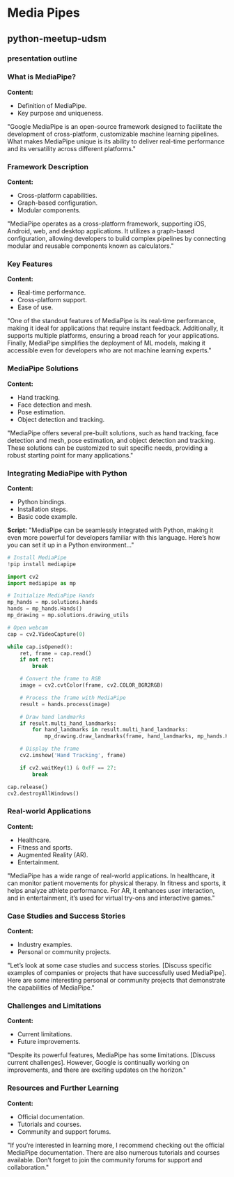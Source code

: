 # Media Pipes

## python-meetup-udsm
### presentation outline

### What is MediaPipe?
**Content:**
- Definition of MediaPipe.
- Key purpose and uniqueness.

"Google MediaPipe is an open-source framework designed to facilitate the development of cross-platform, customizable machine learning pipelines. What makes MediaPipe unique is its ability to deliver real-time performance and its versatility across different platforms."

### Framework Description
**Content:**
- Cross-platform capabilities.
- Graph-based configuration.
- Modular components.

"MediaPipe operates as a cross-platform framework, supporting iOS, Android, web, and desktop applications. It utilizes a graph-based configuration, allowing developers to build complex pipelines by connecting modular and reusable components known as calculators."

### Key Features
**Content:**
- Real-time performance.
- Cross-platform support.
- Ease of use.

"One of the standout features of MediaPipe is its real-time performance, making it ideal for applications that require instant feedback. Additionally, it supports multiple platforms, ensuring a broad reach for your applications. Finally, MediaPipe simplifies the deployment of ML models, making it accessible even for developers who are not machine learning experts."

### MediaPipe Solutions
**Content:**
- Hand tracking.
- Face detection and mesh.
- Pose estimation.
- Object detection and tracking.

"MediaPipe offers several pre-built solutions, such as hand tracking, face detection and mesh, pose estimation, and object detection and tracking. These solutions can be customized to suit specific needs, providing a robust starting point for many applications."

### Integrating MediaPipe with Python
**Content:**
- Python bindings.
- Installation steps.
- Basic code example.

**Script:**
"MediaPipe can be seamlessly integrated with Python, making it even more powerful for developers familiar with this language. Here’s how you can set it up in a Python environment..."
```python
# Install MediaPipe
!pip install mediapipe
```

```python
import cv2
import mediapipe as mp

# Initialize MediaPipe Hands
mp_hands = mp.solutions.hands
hands = mp_hands.Hands()
mp_drawing = mp.solutions.drawing_utils

# Open webcam
cap = cv2.VideoCapture(0)

while cap.isOpened():
    ret, frame = cap.read()
    if not ret:
        break

    # Convert the frame to RGB
    image = cv2.cvtColor(frame, cv2.COLOR_BGR2RGB)

    # Process the frame with MediaPipe
    result = hands.process(image)

    # Draw hand landmarks
    if result.multi_hand_landmarks:
        for hand_landmarks in result.multi_hand_landmarks:
            mp_drawing.draw_landmarks(frame, hand_landmarks, mp_hands.HAND_CONNECTIONS)

    # Display the frame
    cv2.imshow('Hand Tracking', frame)

    if cv2.waitKey(1) & 0xFF == 27:
        break

cap.release()
cv2.destroyAllWindows()
```

### Real-world Applications
**Content:**
- Healthcare.
- Fitness and sports.
- Augmented Reality (AR).
- Entertainment.

"MediaPipe has a wide range of real-world applications. In healthcare, it can monitor patient movements for physical therapy. In fitness and sports, it helps analyze athlete performance. For AR, it enhances user interaction, and in entertainment, it’s used for virtual try-ons and interactive games."

### Case Studies and Success Stories
**Content:**
- Industry examples.
- Personal or community projects.

"Let’s look at some case studies and success stories. [Discuss specific examples of companies or projects that have successfully used MediaPipe]. Here are some interesting personal or community projects that demonstrate the capabilities of MediaPipe."

### Challenges and Limitations
**Content:**
- Current limitations.
- Future improvements.

"Despite its powerful features, MediaPipe has some limitations. [Discuss current challenges]. However, Google is continually working on improvements, and there are exciting updates on the horizon."

### Resources and Further Learning
**Content:**
- Official documentation.
- Tutorials and courses.
- Community and support forums.

"If you’re interested in learning more, I recommend checking out the official MediaPipe documentation. There are also numerous tutorials and courses available. Don’t forget to join the community forums for support and collaboration."
